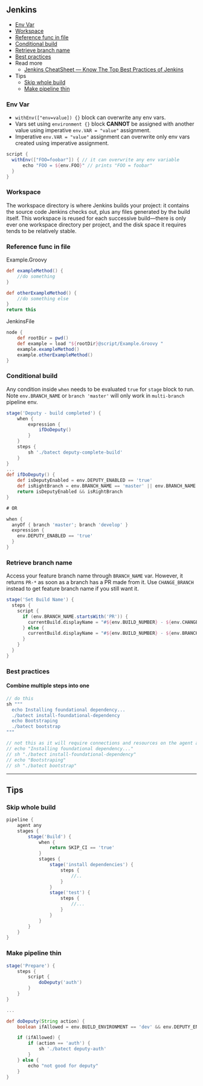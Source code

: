 ## Jenkins

- [Env Var](#env-var)
- [Workspace](#workspace)
- [Reference func in file](#reference-func-in-file)
- [Conditional build](#conditional-build)
- [Retrieve branch name](#retrieve-branch-name)
- [Best practices](#best-practices)
- Read more
  - [Jenkins CheatSheet — Know The Top Best Practices of Jenkins](https://medium.com/edureka/jenkins-cheat-sheet-e0f7e25558a3)
- Tips
  - [Skip whole build](#skip-whole-build)
  - [Make pipeline thin](#make-pipeline-thin)

### Env Var

- `withEnv(["env=value]) {}` block can overwrite any env vars.
- Vars set using `environment {}` block **CANNOT** be assigned with another value using imperative `env.VAR = "value"` assignment.
- Imperative `env.VAR = "value"` assignment can overwrite only env vars created using imperative assignment.

```groovy
script {
  withEnv(["FOO=foobar"]) { // it can overwrite any env variable
      echo "FOO = ${env.FOO}" // prints "FOO = foobar"
  }
}
```

### Workspace

The workspace directory is where Jenkins builds your project: it contains the source code Jenkins checks out, plus any files generated by the build itself. This workspace is reused for each successive build—there is only ever one workspace directory per project, and the disk space it requires tends to be relatively stable.

### Reference func in file

Example.Groovy
```groovy
def exampleMethod() {
    //do something
}

def otherExampleMethod() {
    //do something else
}
return this
```

JenkinsFile

```groovy
node {
    def rootDir = pwd()
    def example = load "${rootDir}@script/Example.Groovy "
    example.exampleMethod()
    example.otherExampleMethod()
}
```

### Conditional build
Any condition inside `when` needs to be evaluated `true` for `stage` block to run. Note `env.BRANCH_NAME` or `branch 'master'` will only work in `multi-branch` pipeline env.

```groovy
stage('Deputy - build completed') {
    when {
        expression {
            ifDoDeputy()
        }
    }
    steps {
        sh './batect deputy-complete-build'
    }
}
...
def ifDoDeputy() {
    def isDeputyEnabled = env.DEPUTY_ENABLED == 'true'
    def isRightBranch = env.BRANCH_NAME == 'master' || env.BRANCH_NAME == 'develop'
    return isDeputyEnabled && isRightBranch
}

# OR

when {
  anyOf { branch 'master'; branch 'develop' }
  expression {
    env.DEPUTY_ENABLED == 'true'
  }
}
```

### Retrieve branch name

Access your feature branch name through `BRANCH_NAME` var. However, it returns `PR-*` as soon as a branch has a PR made from it. Use `CHANGE_BRANCH` instead to get feature branch name if you still want it.

```groovy
stage('Set Build Name') {
  steps {
    script {
      if (env.BRANCH_NAME.startsWith('PR')) {
        currentBuild.displayName = "#${env.BUILD_NUMBER} - ${env.CHANGE_BRANCH}"
      } else {
        currentBuild.displayName = "#${env.BUILD_NUMBER} - ${env.BRANCH_NAME}"
      }
    }
  }
}
```



### Best practices

#### Combine multiple steps into one

```groovy
// do this
sh """
  echo Installing foundational dependency...
  ./batect install-foundational-dependency
  echo Bootstraping
  ./batect bootstrap
"""

// not this as it will require connections and resources on the agent and master to be created and cleaned up
// echo "Installing foundational dependency..."
// sh "./batect install-foundational-dependency"
// echo "Bootstraping"
// sh "./batect bootstrap"
```

---

## Tips

### Skip whole build

```groovy
pipeline {
    agent any
    stages {
        stage('Build') {
            when {
                return SKIP_CI == 'true'
            }
            stages {
                stage('install dependencies') {
                    steps {
                        //..
                    }
                }
                stage('test') {
                    steps {
                        //...
                    }
                }
            }
        }
    }
}
```

### Make pipeline thin

```groovy
stage('Prepare') {
    steps {
        script {
            doDeputy('auth')
        }
    }
}

...

def doDeputy(String action) {
    boolean ifAllowed = env.BUILD_ENVIRONMENT == 'dev' && env.DEPUTY_ENABLED == 'true'

    if (ifAllowed) {
        if (action == 'auth') {
            sh './batect deputy-auth'
        }
    } else {
        echo "not good for deputy"
    }
}
```



